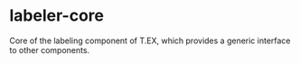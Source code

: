 # labeler-core
Core of the labeling component of T.EX, which provides a generic interface to other components.
